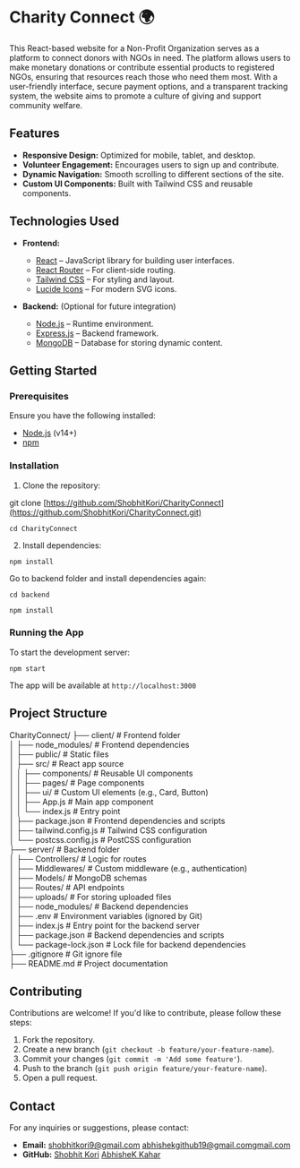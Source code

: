 # Charity Connect 🌍

This React-based website for a Non-Profit Organization serves as a platform to connect donors with NGOs in need. The platform allows users to make monetary donations or contribute essential products to registered NGOs, ensuring that resources reach those who need them most. With a user-friendly interface, secure payment options, and a transparent tracking system, the website aims to promote a culture of giving and support community welfare.

## Features

- **Responsive Design:** Optimized for mobile, tablet, and desktop.
- **Volunteer Engagement:** Encourages users to sign up and contribute.
- **Dynamic Navigation:** Smooth scrolling to different sections of the site.
- **Custom UI Components:** Built with Tailwind CSS and reusable components.

## Technologies Used

- **Frontend:**
  - [React](https://reactjs.org/) – JavaScript library for building user interfaces.
  - [React Router](https://reactrouter.com/) – For client-side routing.
  - [Tailwind CSS](https://tailwindcss.com/) – For styling and layout.
  - [Lucide Icons](https://lucide.dev/) – For modern SVG icons.

- **Backend:** (Optional for future integration)
  - [Node.js](https://nodejs.org/) – Runtime environment.
  - [Express.js](https://expressjs.com/) – Backend framework.
  - [MongoDB](https://www.mongodb.com/) – Database for storing dynamic content.

## Getting Started

### Prerequisites

Ensure you have the following installed:

- [Node.js](https://nodejs.org/) (v14+)
- [npm](https://www.npmjs.com/) 

### Installation

1. Clone the repository:

git clone [https://github.com/ShobhitKori/CharityConnect](https://github.com/ShobhitKori/CharityConnect.git)   <br>

`cd CharityConnect`

2. Install dependencies:

`npm install`

Go to backend folder and install dependencies again:

`cd backend` <br>

`npm install`

### Running the App

To start the development server:

`npm start`

The app will be available at `http://localhost:3000`

## Project Structure

CharityConnect/
├── client/                         # Frontend folder <br>
│   ├── node_modules/               # Frontend dependencies <br>
│   ├── public/                     # Static files <br>
│   ├── src/                        # React app source <br>
│   │   ├── components/             # Reusable UI components <br>
│   │   ├── pages/                  # Page components <br>
│   │   ├── ui/                     # Custom UI elements (e.g., Card, Button) <br>
│   │   ├── App.js                  # Main app component <br>
│   │   └── index.js                # Entry point <br>
│   ├── package.json                # Frontend dependencies and scripts <br>
│   ├── tailwind.config.js          # Tailwind CSS configuration <br>
│   └── postcss.config.js           # PostCSS configuration <br>
├── server/                         # Backend folder <br>
│   ├── Controllers/                # Logic for routes <br>
│   ├── Middlewares/                # Custom middleware (e.g., authentication) <br>
│   ├── Models/                     # MongoDB schemas <br>
│   ├── Routes/                     # API endpoints <br>
│   ├── uploads/                    # For storing uploaded files <br>
│   ├── node_modules/               # Backend dependencies <br>
│   ├── .env                        # Environment variables (ignored by Git) <br>
│   ├── index.js                    # Entry point for the backend server <br>
│   ├── package.json                # Backend dependencies and scripts <br>
│   └── package-lock.json           # Lock file for backend dependencies <br>
├── .gitignore                      # Git ignore file <br>
├── README.md                       # Project documentation <br>

## Contributing

Contributions are welcome! If you'd like to contribute, please follow these steps:

1. Fork the repository.
2. Create a new branch (`git checkout -b feature/your-feature-name`).
3. Commit your changes (`git commit -m 'Add some feature'`).
4. Push to the branch (`git push origin feature/your-feature-name`).
5. Open a pull request.

## Contact

For any inquiries or suggestions, please contact:

- **Email:** [shobhitkori9@gmail.com](mailto:youremail@example.com)   [abhishekgithub19@gmail.comgmail.com](mailto:youremail@example.com)
- **GitHub:** [Shobhit Kori](https://github.com/ShobhitKori)   [AbhisheK Kahar](https://github.com/abhishek19kahar)
